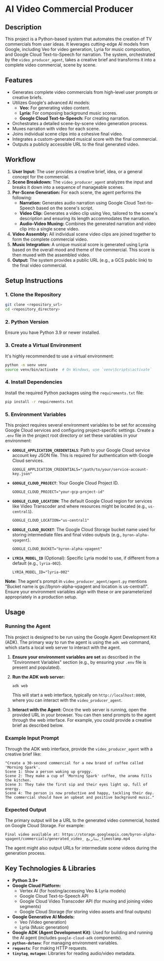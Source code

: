# AI Video Commercial Producer

## Description
This project is a Python-based system that automates the creation of TV commercials from user ideas. It leverages cutting-edge AI models from Google, including Veo for video generation, Lyria for music composition, and Google Cloud Text-to-Speech for narration. The system, orchestrated by the `video_producer_agent`, takes a creative brief and transforms it into a complete video commercial, scene by scene.

## Features
*   Generates complete video commercials from high-level user prompts or creative briefs.
*   Utilizes Google's advanced AI models:
    *   **Veo:** For generating video content.
    *   **Lyria:** For composing background music scores.
    *   **Google Cloud Text-to-Speech:** For creating narration.
*   Orchestrates a detailed scene-by-scene video generation process.
*   Muxes narration with video for each scene.
*   Joins individual scene clips into a cohesive final video.
*   Integrates a custom-generated musical score with the final commercial.
*   Outputs a publicly accessible URL to the final generated video.

## Workflow
1.  **User Input:** The user provides a creative brief, idea, or a general concept for the commercial.
2.  **Scene Breakdown:** The `video_producer_agent` analyzes the input and breaks it down into a sequence of manageable scenes.
3.  **Per-Scene Generation:** For each scene, the agent performs the following:
    *   **Narration:** Generates audio narration using Google Cloud Text-to-Speech based on the scene's script.
    *   **Video Clip:** Generates a video clip using Veo, tailored to the scene's description and ensuring its length accommodates the narration.
    *   **Audio-Video Muxing:** Combines the generated narration and video clip into a single scene video.
4.  **Video Assembly:** All individual scene video clips are joined together to form the complete commercial video.
5.  **Music Integration:** A unique musical score is generated using Lyria based on the overall mood and theme of the commercial. This score is then muxed with the assembled video.
6.  **Output:** The system provides a public URL (e.g., a GCS public link) to the final video commercial.

## Setup Instructions

### 1. Clone the Repository
```bash
git clone <repository_url>
cd <repository_directory>
```

### 2. Python Version
Ensure you have Python 3.9 or newer installed.

### 3. Create a Virtual Environment
It's highly recommended to use a virtual environment:
```bash
python -m venv venv
source venv/bin/activate  # On Windows, use `venv\Scripts\activate`
```

### 4. Install Dependencies
Install the required Python packages using the `requirements.txt` file:
```bash
pip install -r requirements.txt
```

### 5. Environment Variables
This project requires several environment variables to be set for accessing Google Cloud services and configuring project-specific settings. Create a `.env` file in the project root directory or set these variables in your environment:

*   **`GOOGLE_APPLICATION_CREDENTIALS`**: Path to your Google Cloud service account key JSON file. This is required for authentication with Google Cloud services.
    ```
    GOOGLE_APPLICATION_CREDENTIALS="/path/to/your/service-account-key.json"
    ```
*   **`GOOGLE_CLOUD_PROJECT`**: Your Google Cloud Project ID.
    ```
    GOOGLE_CLOUD_PROJECT="your-gcp-project-id"
    ```
*   **`GOOGLE_CLOUD_LOCATION`**: The default Google Cloud region for services like Video Transcoder and where resources might be located (e.g., `us-central1`).
    ```
    GOOGLE_CLOUD_LOCATION="us-central1"
    ```
*   **`GOOGLE_CLOUD_BUCKET`**: The Google Cloud Storage bucket name used for storing intermediate files and final video outputs (e.g., `byron-alpha-vpagent`).
    ```
    GOOGLE_CLOUD_BUCKET="byron-alpha-vpagent"
    ```
*   **`LYRIA_MODEL_ID`** (Optional): Specific Lyria model to use, if different from a default (e.g., `lyria-002`).
    ```
    LYRIA_MODEL_ID="lyria-002"
    ```

**Note:** The agent's prompt in `video_producer_agent/agent.py` mentions "Bucket name is gs://byron-alpha-vpagent and location is us-central1". Ensure your environment variables align with these or are parameterized appropriately in a production setup.

## Usage

### Running the Agent
This project is designed to be run using the Google Agent Development Kit (ADK). The primary way to run the agent is using the `adk web` command, which starts a local web server to interact with the agent.

1.  **Ensure your environment variables are set** as described in the "Environment Variables" section (e.g., by ensuring your `.env` file is present and populated).
2.  **Run the ADK web server:**
    ```bash
    adk web
    ```
    This will start a web interface, typically on `http://localhost:8000`, where you can interact with the `video_producer_agent`.

3.  **Interact with the Agent:**
    Once the web server is running, open the provided URL in your browser. You can then send prompts to the agent through the web interface. For example, you could provide a creative brief as described below.

### Example Input Prompt
Through the ADK web interface, provide the `video_producer_agent` with a creative brief like:
```
"Create a 30-second commercial for a new brand of coffee called 'Morning Spark'.
Scene 1: Show a person waking up groggy.
Scene 2: They make a cup of 'Morning Spark' coffee, the aroma fills the kitchen.
Scene 3: They take the first sip and their eyes light up, full of energy.
Scene 4: The person is now productive and happy, tackling their day.
The commercial should have an upbeat and positive background music."
```

### Expected Output
The primary output will be a URL to the generated video commercial, hosted on Google Cloud Storage. For example:
```
Final video available at: https://storage.googleapis.com/byron-alpha-vpagent/commercials/generated_video_ بتاريخ_timestamp.mp4
```
The agent might also output URLs for intermediate scene videos during the generation process.

## Key Technologies & Libraries
*   **Python 3.9+**
*   **Google Cloud Platform:**
    *   Vertex AI (for hosting/accessing Veo & Lyria models)
    *   Google Cloud Text-to-Speech API
    *   Google Cloud Video Transcoder API (for muxing and joining video segments)
    *   Google Cloud Storage (for storing video assets and final outputs)
*   **Google Generative AI Models:**
    *   Veo (Video generation)
    *   Lyria (Music generation)
*   **Google ADK (Agent Development Kit)**: Used for building and running the AI agent (includes `google-cloud-adk` components).
*   **`python-dotenv`**: For managing environment variables.
*   **`requests`**: For making HTTP requests.
*   **`tinytag`**, **`mutagen`**: Libraries for reading audio/video metadata.
```
